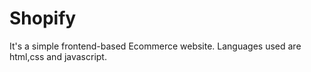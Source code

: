 # Shopify
It's a simple frontend-based Ecommerce website.
Languages used are html,css and javascript.
